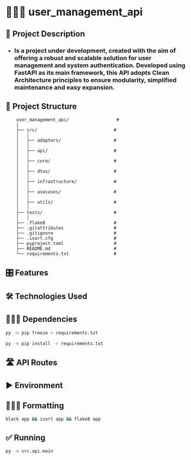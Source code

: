 # 👨🏽‍💻 user_management_api

## 📜 Project Description

- ### Is a project under development, created with the aim of offering a robust and scalable solution for user management and system authentication. Developed using FastAPI as its main framework, this API adopts Clean Architecture principles to ensure modularity, simplified maintenance and easy expansion.

## 📂 Project Structure

```plaintext
    user_management_api/                  #
    │
    ├── src/                             #
    │   │
    │   ├── adapters/                    #
    │   │
    │   ├── api/                         #
    │   │
    │   ├── core/                        #
    │   │
    │   ├── dtos/                        #
    │   │
    │   ├── infrastructure/              #
    │   │
    │   ├── usecases/                    #
    │   │
    │   ├── utils/                       #
    │   │
    ├── tests/                           #
    │   │
    ├── .flake8                          #
    ├── .gitattributes                   #
    ├── .gitignore                       #
    ├── .isort.cfg                       #
    ├── pyproject.toml                   #
    ├── README.md                        #
    └── requirements.txt                 #
```

## 🎛️ Features

## 🛠️ Technologies Used

## 🤹🏽‍♂️ Dependencies

```bash
py -m pip freeze > requirements.txt
```

```bash
py -m pip install -r requirements.txt
```

## 🛣️ API Routes

## ▶️ Environment

## 👨🏽‍⚖️ Formatting
```bash
black app && isort app && flake8 app
```

## ✅ Running

```bash
py -m src.api.main
```

